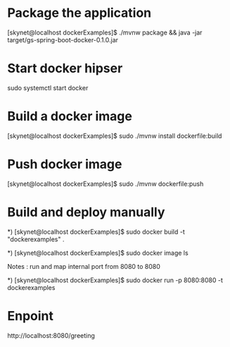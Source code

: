 
Package the application
=======================

[skynet@localhost dockerExamples]$ ./mvnw package && java -jar target/gs-spring-boot-docker-0.1.0.jar



Start docker hipser
===================
sudo systemctl start docker


Build a docker image
====================
[skynet@localhost dockerExamples]$ sudo ./mvnw install dockerfile:build

Push docker image
=================
[skynet@localhost dockerExamples]$ sudo ./mvnw dockerfile:push


Build and deploy manually
=========================

*) [skynet@localhost dockerExamples]$ sudo  docker build -t "dockerexamples" .

*) [skynet@localhost dockerExamples]$ sudo  docker image ls

Notes : run and map internal port from 8080 to 8080

*) [skynet@localhost dockerExamples]$ sudo  docker run -p 8080:8080 -t dockerexamples


Enpoint
=======
http://localhost:8080/greeting


